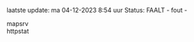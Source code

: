 laatste update: 
ma 04-12-2023  8:54   uur 
Status: FAALT - fout - 
<div class="service R">mapsrv</div><div class="service G">httpstat</div>